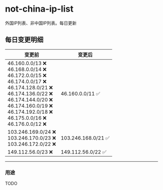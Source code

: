 # not-china-ip-list
外国IP列表、非中国IP列表。每日更新

每日变更明细
--------------------
|  变更前   | 变更后 |
|  ----  | ----  |
|  46.160.0.0/13 :x: <br> 46.168.0.0/14 :x: <br> 46.172.0.0/15 :x: <br> 46.174.0.0/17 :x: <br> 46.174.128.0/21 :x: <br> 46.174.136.0/22 :x: <br> 46.174.144.0/20 :x: <br> 46.174.160.0/19 :x: <br> 46.174.192.0/18 :x: <br> 46.175.0.0/16 :x: <br> 46.176.0.0/12 :x: <br> | 46.160.0.0/11 :white_check_mark: | 
|  103.246.169.0/24 :x: <br> 103.246.170.0/23 :x: <br> 103.246.172.0/22 :x: <br> | 103.246.168.0/21 :white_check_mark: | 
|  149.112.56.0/23 :x:  | 149.112.56.0/22 :white_check_mark: | 

--------------------
### 用途
TODO
